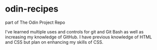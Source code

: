 # odin-recipes
part of The Odin Project Repo

I've learned multiple uses and controls for git and Git Bash as well as increasing my knowledge of GitHub. 
I have previous knowledge of HTML and CSS but plan on enhancing my skills of CSS.